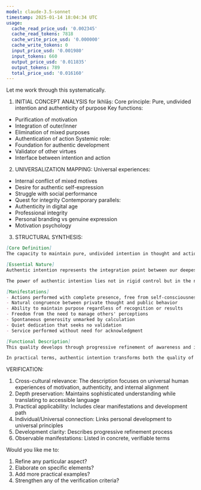 ```yaml
---
model: claude-3.5-sonnet
timestamp: 2025-01-14 18:04:34 UTC
usage:
  cache_read_price_usd: '0.002345'
  cache_read_tokens: 7818
  cache_write_price_usd: '0.000000'
  cache_write_tokens: 0
  input_price_usd: '0.001980'
  input_tokens: 660
  output_price_usd: '0.011835'
  output_tokens: 789
  total_price_usd: '0.016160'
---
```


Let me work through this systematically.

1. INITIAL CONCEPT ANALYSIS for Ikhlāṣ:
Core principle: Pure, undivided intention and authenticity of purpose
Key functions:
- Purification of motivation
- Integration of outer/inner
- Elimination of mixed purposes
- Authentication of action
Systemic role: 
- Foundation for authentic development
- Validator of other virtues
- Interface between intention and action

2. UNIVERSALIZATION MAPPING:
Universal experiences:
- Internal conflict of mixed motives
- Desire for authentic self-expression
- Struggle with social performance
- Quest for integrity
Contemporary parallels:
- Authenticity in digital age
- Professional integrity
- Personal branding vs genuine expression
- Motivation psychology

3. STRUCTURAL SYNTHESIS:

```markdown
[Core Definition]
The capacity to maintain pure, undivided intention in thought and action, free from competing motives or hidden agendas. It manifests as a state of internal clarity where action flows from genuine purpose rather than social performance or strategic calculation, resulting in profound congruence between inner truth and outer expression.

[Essential Nature]
Authentic intention represents the integration point between our deepest truth and its expression in the world. It operates as an internal clarifying force, continuously refining our motivations by dissolving secondary purposes and social performances. This quality creates a state of unified purpose where the entire being moves in one direction, free from the fragmentation of competing motives or self-conscious positioning.

The power of authentic intention lies not in rigid control but in the natural alignment that occurs when artificial layers of motivation fall away. It reveals rather than constructs, simplifies rather than adds, and ultimately allows our actions to flow from a place of undivided truthfulness.

[Manifestations]
- Actions performed with complete presence, free from self-consciousness
- Natural congruence between private thought and public behavior
- Ability to maintain purpose regardless of recognition or results
- Freedom from the need to manage others' perceptions
- Spontaneous generosity unmarked by calculation
- Quiet dedication that seeks no validation
- Service performed without need for acknowledgment

[Functional Description]
This quality develops through progressive refinement of awareness and intention. Initially, one becomes conscious of the multiple layers of motivation behind actions - social approval, strategic benefit, ego enhancement, genuine purpose. Through sustained self-observation and commitment to truth, these layers begin to dissolve, revealing an underlying unified intention. This process is supported by regular self-examination and the willingness to act without recognition.

In practical terms, authentic intention transforms both the quality of action and the actor's relationship to results. Actions become more effective because energy isn't divided among competing purposes. Internal conflict decreases as artificial motives fall away. Relationships deepen through genuine presence. Perhaps most significantly, one's entire being aligns around core purpose, creating a state of internal harmony that manifests as external grace.
```

VERIFICATION:
1. Cross-cultural relevance: The description focuses on universal human experiences of motivation, authenticity, and internal alignment
2. Depth preservation: Maintains sophisticated understanding while translating to accessible language
3. Practical applicability: Includes clear manifestations and development path
4. Individual/Universal connection: Links personal development to universal principles
5. Development clarity: Describes progressive refinement process
6. Observable manifestations: Listed in concrete, verifiable terms

Would you like me to:
1. Refine any particular aspect?
2. Elaborate on specific elements?
3. Add more practical examples?
4. Strengthen any of the verification criteria?